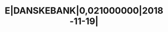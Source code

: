 ---
layout: asset
title: E|DANSKEBANK|0,021000000|2018-11-19|                        
isin: XS1139303736
---